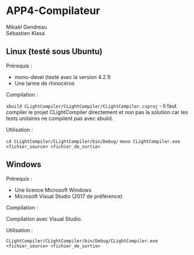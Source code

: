 # APP4-Compilateur

Mikaël Gendreau<br>
Sébastien Klasa

## Linux (testé sous Ubuntu)

Prérequis :

- mono-devel (testé avec la version 4.2.1)
- Une larme de rhinocéros

Compilation :

`xbuild CLightCompiler/CLightCompiler/CLightCompiler.csproj` - Il faut compiler le projet CLightCompiler directement et non pas la solution car les tests unitaires ne compilent pas avec xbuild.

Utilisation :

`cd CLightCompiler/CLightCompiler/bin/Debug/`
`mono CLightCompiler.exe <fichier_source> <fichier_de_sortie>`

## Windows

Prérequis :

- Une licence Microsoft Windows
- Microsoft Visual Studio (2017 de préférence)

Compilation :

Compilation avec Visual Studio.

Utilisation :

`CLightCompiler/CLightCompiler/bin/Debug/CLightCompiler.exe <fichier_source> <fichier_de_sortie>`
